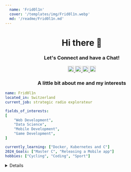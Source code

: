 ```yaml
---
  name: 'Frid0l1n'
  cover: '/templates/img/Frid0l1n.webp'
  md: '/readme/Frid0l1n.md'
---
```


<div align="center">
  <h1>Hi there 👋</h1>
  <h3>Let's Connect and have a Chat!</h3>

  <p>
    <a href="https://www.linkedin.com/in/nicolas-widmer-769a6520a/">
      <img
        height="20"
        src="https://img.shields.io/badge/Linkedin-000?logo=Linkedin&logoColor=fff"
      />
    </a>
    <a href="https://discordapp.com/users/586969625724715038">
      <img
        height="20"
        src="https://img.shields.io/badge/Discord-000?logo=discord&logoColor=fff"
      />
    </a>
    <a href="https://twitter.com/TopfridolinG">
      <img
        height="20"
        src="https://img.shields.io/badge/X%20(Twitter)-000?logo=x&logoColor=fff"
      />
    </a>
    <a href="https://www.instagram.com/_nicoladl.widmer_/">
      <img
        height="20"
        src="https://img.shields.io/badge/Instagram-000?logo=Instagram&logoColor=fff"
      />
    </a>
  </p>

  <h3>A little bit about me and my interests</h3>
</div>

```yaml
name: Frid0l1n
located_in: Switzerland
current_job: strategic radio explorateur

fields_of_interests:
[
    "Web Development",
    "Data Science",
    "Mobile Development",
    "Game Development",
]

currently_learning: ["Docker, Kubernetes and C"]
2024_Goals: ["Master C", "Releasing a Mobile app"]
hobbies: ["Cycling", "Coding", "Sport"]
```

<details>
  <div align="center"s>
    <p>
      <img src="https://img.shields.io/github/followers/Frid0l1n"></img>
      <img src="https://img.shields.io/github/stars/Frid0l1n"></img>
    </p>
  </div>
</details>